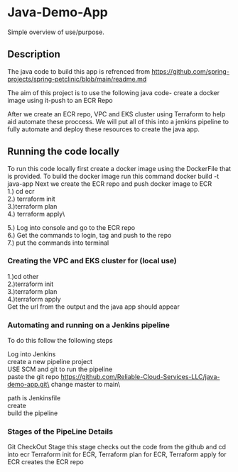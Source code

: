 # Java-Demo-App

Simple overview of use/purpose.

## Description

The java code to build this app is refrenced from https://github.com/spring-projects/spring-petclinic/blob/main/readme.md

The aim of this project is to use the following java code- create a docker image using it-push to an ECR Repo

After we create an ECR repo, VPC and EKS cluster using Terraform to help aid automate these proccess. We will put all of this into a jenkins pipeline to fully automate and deploy these resources to create the java app.


##  Running the code locally
To run this code locally first create a docker image using the DockerFile that is provided.
To build the docker image run this command
docker build -t java-app
Next we create the ECR repo and push docker image to ECR\
1.) cd ecr\
2.) terraform init\
3.)terraform plan\
4.) terraform apply\

5.) Log into console and go to the ECR repo\
6.) Get the commands to login, tag and push to the repo\
7.) put the commands into terminal

### Creating the VPC and EKS cluster for (local use)
1.)cd other\
2.)terraform init\
3.)terraform plan\
4.)terraform apply\
 Get the url from the output and the java app should appear



### Automating and running on a Jenkins pipeline

To do this follow the following steps

  Log into Jenkins\
 create a new pipeline project\
USE SCM and git to run the pipeline\
paste the git repo https://github.com/Reliable-Cloud-Services-LLC/java-demo-app.git\
 change master to main\

path is Jenkinsfile\
 create \
 build the pipeline

### Stages of the PipeLine Details
Git CheckOut Stage
this stage checks out the code from the github and cd into ecr
Terraform init for ECR, Terraform plan for ECR, Terraform apply for ECR
creates the ECR repo


